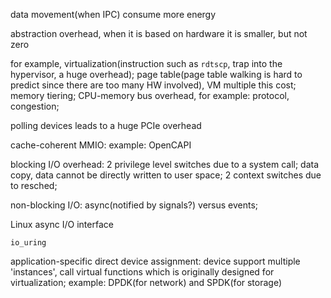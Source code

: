 data movement(when IPC) consume more energy

abstraction overhead, when it is based on hardware it is smaller, but not zero

for example, virtualization(instruction such as `rdtscp`, trap into the hypervisor, a huge overhead); page table(page table walking is hard to predict since there are too many HW involved), VM multiple this cost; memory tiering; CPU-memory bus overhead, for example: protocol, congestion;

polling devices leads to a huge PCIe overhead

cache-coherent MMIO: example: OpenCAPI

blocking I/O overhead: 2 privilege level switches due to a system call; data copy, data cannot be directly written to user space; 2 context switches due to resched;   

non-blocking I/O: async(notified by signals?) versus events;

Linux async I/O interface

`io_uring`

application-specific direct device assignment: device support multiple 'instances', call virtual functions which is originally designed for virtualization; example: DPDK(for network) and SPDK(for storage)



